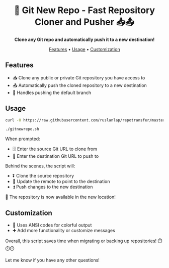 <div align="center">

# 🚀 Git New Repo - Fast Repository Cloner and Pusher 📥📤 

**Clone any Git repo and automatically push it to a new destination!** 

[Features](#features) • [Usage](#usage) • [Customization](#customization)


</div>

## Features

- 📥 Clone any public or private Git repository you have access to
- 📤 Automatically push the cloned repository to a new destination 
- 🔀 Handles pushing the default branch

## Usage


```bash
curl -O https://raw.githubusercontent.com/ruslanlap/repotransfer/master/gitnewrepo.sh && chmod +x gitnewrepo.sh

```

```bash
./gitnewrepo.sh
```

When prompted:

- 🗄️ Enter the source Git URL to clone from  
- 🎯 Enter the destination Git URL to push to

Behind the scenes, the script will:

- ⏬ Clone the source repository
- 🔄 Update the remote to point to the destination 
- ⏫ Push changes to the new destination

🎉 The repository is now available in the new location!

## Customization

- 🎨 Uses ANSI codes for colorful output
- ➕ Add more functionality or customize messages

Overall, this script saves time when migrating or backing up repositories! ⏱️⏱️⏱️

Let me know if you have any other questions!
